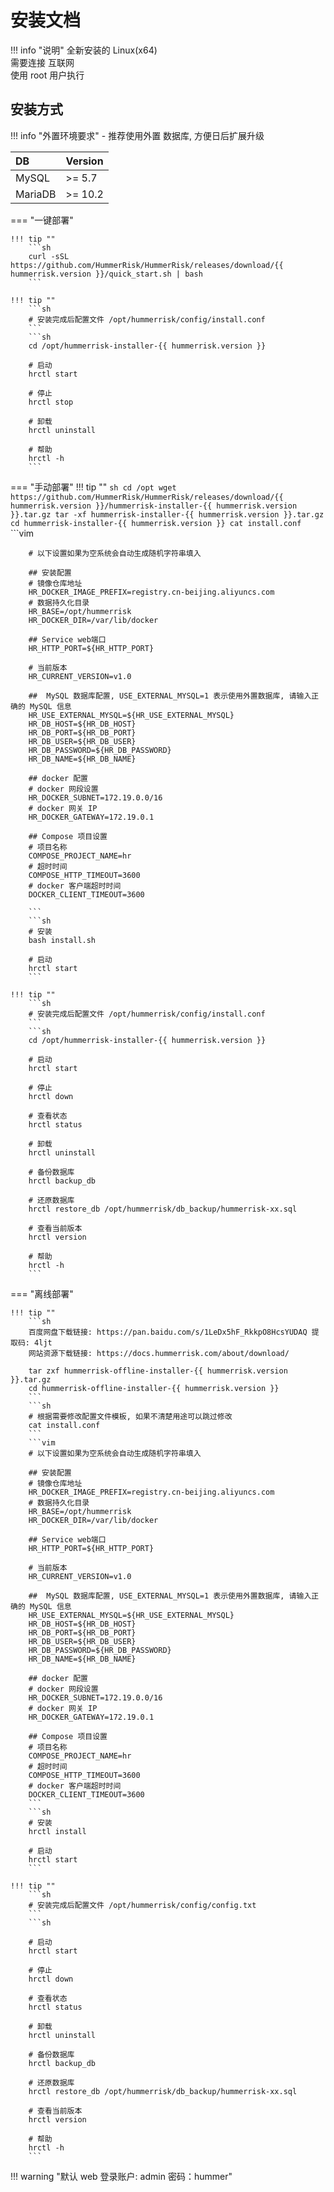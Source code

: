 # 安装文档

!!! info "说明"
    全新安装的 Linux(x64)  
    需要连接 互联网  
    使用 root 用户执行

## 安装方式

!!! info "外置环境要求"
    - 推荐使用外置 数据库, 方便日后扩展升级

| DB      | Version |
| :------ | :------ |
| MySQL   | >= 5.7  |
| MariaDB | >= 10.2 |


=== "一键部署"

    !!! tip ""
        ```sh
        curl -sSL https://github.com/HummerRisk/HummerRisk/releases/download/{{ hummerrisk.version }}/quick_start.sh | bash
        ```

    !!! tip ""
        ```sh
        # 安装完成后配置文件 /opt/hummerrisk/config/install.conf
        ```
        ```sh
        cd /opt/hummerrisk-installer-{{ hummerrisk.version }}

        # 启动
        hrctl start

        # 停止
        hrctl stop

        # 卸载
        hrctl uninstall

        # 帮助
        hrctl -h
        ```

=== "手动部署"
    !!! tip ""
        ```sh
        cd /opt
        wget https://github.com/HummerRisk/HummerRisk/releases/download/{{ hummerrisk.version }}/hummerrisk-installer-{{ hummerrisk.version }}.tar.gz
        tar -xf hummerrisk-installer-{{ hummerrisk.version }}.tar.gz
        cd hummerrisk-installer-{{ hummerrisk.version }}
        cat install.conf
        ```
        ```vim

        # 以下设置如果为空系统会自动生成随机字符串填入
        
        ## 安装配置
        # 镜像仓库地址
        HR_DOCKER_IMAGE_PREFIX=registry.cn-beijing.aliyuncs.com
        # 数据持久化目录
        HR_BASE=/opt/hummerrisk
        HR_DOCKER_DIR=/var/lib/docker
        
        ## Service web端口
        HR_HTTP_PORT=${HR_HTTP_PORT}
        
        # 当前版本
        HR_CURRENT_VERSION=v1.0
        
        ##  MySQL 数据库配置, USE_EXTERNAL_MYSQL=1 表示使用外置数据库, 请输入正确的 MySQL 信息
        HR_USE_EXTERNAL_MYSQL=${HR_USE_EXTERNAL_MYSQL}
        HR_DB_HOST=${HR_DB_HOST}
        HR_DB_PORT=${HR_DB_PORT}
        HR_DB_USER=${HR_DB_USER}
        HR_DB_PASSWORD=${HR_DB_PASSWORD}
        HR_DB_NAME=${HR_DB_NAME}
        
        ## docker 配置
        # docker 网段设置
        HR_DOCKER_SUBNET=172.19.0.0/16
        # docker 网关 IP
        HR_DOCKER_GATEWAY=172.19.0.1
        
        ## Compose 项目设置
        # 项目名称
        COMPOSE_PROJECT_NAME=hr
        # 超时时间
        COMPOSE_HTTP_TIMEOUT=3600
        # docker 客户端超时时间
        DOCKER_CLIENT_TIMEOUT=3600

        ```
        ```sh
        # 安装
        bash install.sh

        # 启动
        hrctl start
        ```

    !!! tip ""
        ```sh
        # 安装完成后配置文件 /opt/hummerrisk/config/install.conf
        ```
        ```sh
        cd /opt/hummerrisk-installer-{{ hummerrisk.version }}

        # 启动
        hrctl start

        # 停止
        hrctl down

        # 查看状态
        hrctl status

        # 卸载
        hrctl uninstall

        # 备份数据库
        hrctl backup_db
        
        # 还原数据库
        hrctl restore_db /opt/hummerrisk/db_backup/hummerrisk-xx.sql

        # 查看当前版本
        hrctl version

        # 帮助
        hrctl -h
        ```

=== "离线部署"

    !!! tip ""
        ```sh
        百度网盘下载链接: https://pan.baidu.com/s/1LeDx5hF_RkkpO8HcsYUDAQ 提取码: 4ljt
        网站资源下载链接: https://docs.hummerrisk.com/about/download/

        tar zxf hummerrisk-offline-installer-{{ hummerrisk.version }}.tar.gz
        cd hummerrisk-offline-installer-{{ hummerrisk.version }}
        ```
        ```sh
        # 根据需要修改配置文件模板, 如果不清楚用途可以跳过修改
        cat install.conf
        ```
        ```vim
        # 以下设置如果为空系统会自动生成随机字符串填入
        
        ## 安装配置
        # 镜像仓库地址
        HR_DOCKER_IMAGE_PREFIX=registry.cn-beijing.aliyuncs.com
        # 数据持久化目录
        HR_BASE=/opt/hummerrisk
        HR_DOCKER_DIR=/var/lib/docker
        
        ## Service web端口
        HR_HTTP_PORT=${HR_HTTP_PORT}
        
        # 当前版本
        HR_CURRENT_VERSION=v1.0
        
        ##  MySQL 数据库配置, USE_EXTERNAL_MYSQL=1 表示使用外置数据库, 请输入正确的 MySQL 信息
        HR_USE_EXTERNAL_MYSQL=${HR_USE_EXTERNAL_MYSQL}
        HR_DB_HOST=${HR_DB_HOST}
        HR_DB_PORT=${HR_DB_PORT}
        HR_DB_USER=${HR_DB_USER}
        HR_DB_PASSWORD=${HR_DB_PASSWORD}
        HR_DB_NAME=${HR_DB_NAME}
        
        ## docker 配置
        # docker 网段设置
        HR_DOCKER_SUBNET=172.19.0.0/16
        # docker 网关 IP
        HR_DOCKER_GATEWAY=172.19.0.1
        
        ## Compose 项目设置
        # 项目名称
        COMPOSE_PROJECT_NAME=hr
        # 超时时间
        COMPOSE_HTTP_TIMEOUT=3600
        # docker 客户端超时时间
        DOCKER_CLIENT_TIMEOUT=3600
        ```
        ```sh
        # 安装
        hrctl install

        # 启动
        hrctl start
        ```

    !!! tip ""
        ```sh
        # 安装完成后配置文件 /opt/hummerrisk/config/config.txt
        ```
        ```sh

        # 启动
        hrctl start

        # 停止
        hrctl down

        # 查看状态
        hrctl status

        # 卸载
        hrctl uninstall

        # 备份数据库
        hrctl backup_db
        
        # 还原数据库
        hrctl restore_db /opt/hummerrisk/db_backup/hummerrisk-xx.sql

        # 查看当前版本
        hrctl version

        # 帮助
        hrctl -h
        ```

!!! warning "默认 web 登录账户: admin 密码：hummer"
